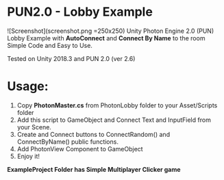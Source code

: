 # PUN2.0 - Lobby Example
![Screenshot](screenshot.png =250x250)
Unity Photon Engine 2.0 (PUN) Lobby Example with **AutoConnect** and **Connect By Name** to the room
Simple Code and Easy to Use.

Tested on Unity 2018.3 and PUN 2.0 (ver 2.6)



# Usage:
1. Copy **PhotonMaster.cs** from PhotonLobby folder to your Asset/Scripts folder
2. Add this script to GameObject and Connect Text and InputField from your Scene.
3. Create and Connect buttons to ConnectRandom() and ConnectByName() public functions.
4. Add PhotonView Component to GameObject
5. Enjoy it!

**ExampleProject Folder has Simple Multiplayer Clicker game**
